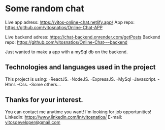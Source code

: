 # Some random chat

Live app adress: https://vitos-online-chat.netlify.app/
App repo: https://github.com/vitosnatios/Online-Chat-APP

Live backend adress: https://chat-backend.onrender.com/getPosts
Backend repo: https://github.com/vitosnatios/Online-Chat---backend

Just wanted to make a app with a mySql db on the backend.

## Technologies and languages used in the project

This project is using:
-ReactJS.
-NodeJS.
-ExpressJS.
-MySql
-Javascript.
-Html.
-Css.
-Some others...

## Thanks for your interest.

You can contact me anytime you want! I'm looking for job opportunities!
Linkedin: https://www.linkedin.com/in/vitosnatios/
E-mail: vitosdeveloper@gmail.com